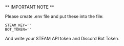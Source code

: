 

** IMPORTANT NOTE **

Please create .env file and put these into the file:

```
STEAM_KEY='' 
BOT_TOKEN=''
```

And write your STEAM API token and Discord Bot Token.
